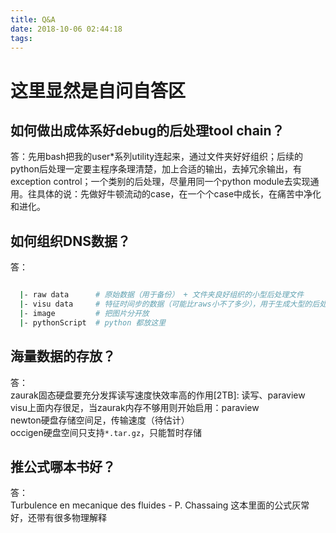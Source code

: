 ```yaml
---
title: Q&A
date: 2018-10-06 02:44:18
tags:
---
```


# 这里显然是自问自答区

## 如何做出成体系好debug的后处理tool chain？
答：先用bash把我的user*系列utility连起来，通过文件夹好好组织；后续的python后处理一定要主程序条理清楚，加上合适的输出，去掉冗余输出，有exception control；一个类别的后处理，尽量用同一个python module去实现通用。往具体的说：先做好牛顿流动的case，在一个个case中成长，在痛苦中净化和进化。


## 如何组织DNS数据？
答：
```bash

  |- raw data      # 原始数据（用于备份） + 文件夹良好组织的小型后处理文件
  |- visu data     # 特征时间步的数据（可能比raws小不了多少），用于生成大型的后处理文件(场），paraview save state 等等
  |- image         # 把图片分开放
  |- pythonScript  # python 都放这里

```

## 海量数据的存放？
答：    
zaurak固态硬盘要充分发挥读写速度快效率高的作用[2TB]: 读写、paraview   
visu上面内存很足，当zaurak内存不够用则开始启用：paraview   
newton硬盘存储空间足，传输速度（待估计）   
occigen硬盘空间只支持`*.tar.gz`，只能暂时存储


## 推公式哪本书好？
答：   
Turbulence en mecanique des fluides - P. Chassaing 这本里面的公式灰常好，还带有很多物理解释
